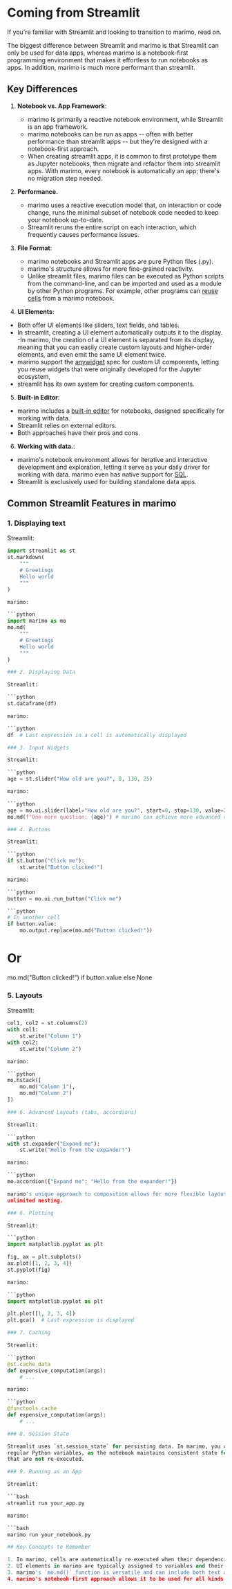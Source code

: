# Coming from Streamlit

If you're familiar with Streamlit and looking to transition to marimo, read on.

The biggest difference between Streamlit and marimo is that
Streamlit can only be used for data apps, whereas marimo is a notebook-first
programming environment that makes it effortless to run notebooks as apps.
In addition, marimo is much more performant than streamlit.

## Key Differences

1. **Notebook vs. App Framework**:
   - marimo is primarily a reactive notebook
   environment,  while Streamlit is an app framework.
   - marimo notebooks can be run as apps -- often with better performance
   than streamlit apps -- but they're designed with a notebook-first approach.
   - When creating streamlit apps, it is common to first prototype them as Jupyter
   notebooks, then migrate and refactor them into streamlit apps. With marimo,
   every notebook is automatically an app; there's no migration step needed.

2. **Performance.**
   - marimo uses a reactive execution model that, on interaction or code
     change, runs the minimal subset of notebook code needed to keep your
     notebook up-to-date.
   - Streamlit reruns the entire script on each interaction, which frequently
     causes performance issues.

3. **File Format**:
    - marimo notebooks and Streamlit apps are pure Python files (.py).
    - marimo's structure allows for more fine-grained reactivity.
    - Unlike streamlit files, marimo files can be executed as Python scripts from the
      command-line, and can be imported and used as a module by other Python
      programs. For example, other programs can [reuse cells](#marimo.Cell.run) from
      a marimo notebook.

4. **UI Elements**:

- Both offer UI elements like sliders, text fields, and tables.
- In streamlit,
creating a UI element automatically outputs it to the display.
 -In marimo, the
creation of a UI element is separated from its display, meaning that you can
easily create custom layouts and higher-order elements, and even emit the same UI element twice.
- marimo support the [anywidget](https://anywidget.dev/) spec for custom UI components, letting
you reuse widgets that were originally developed for the Jupyter ecosystem,
- streamlit has its own system for creating custom components.

5. **Built-in Editor**:

- marimo includes a [built-in editor](../guides/editor_features/index.md) for notebooks, designed specifically
for working with data.
- Streamlit relies on external editors.
- Both approaches have their pros and cons.

6. **Working with data.**:

- marimo's notebook environment allows for iterative and interactive
  development and exploration, letting it serve as your daily driver for
  working with data. marimo even has native support for [SQL](../guides/working_with_data/sql.md).
- Streamlit is exclusively used for building standalone data apps.

## Common Streamlit Features in marimo

### 1. Displaying text

Streamlit:

```python
import streamlit as st
st.markdown(
    """
    # Greetings
    Hello world
    """
)

marimo:

```python
import marimo as mo
mo.md(
    """
    # Greetings
    Hello world
    """
)

### 2. Displaying Data

Streamlit:

```python
st.dataframe(df)

marimo:

```python
df  # Last expression in a cell is automatically displayed

### 3. Input Widgets

Streamlit:

```python
age = st.slider("How old are you?", 0, 130, 25)

marimo:

```python
age = mo.ui.slider(label="How old are you?", start=0, stop=130, value=25)
mo.md(f"One more question: {age}") # marimo can achieve more advanced composition

### 4. Buttons

Streamlit:

```python
if st.button("Click me"):
    st.write("Button clicked!")

marimo:

```python
button = mo.ui.run_button("Click me")

```python
# In another cell
if button.value:
    mo.output.replace(mo.md("Button clicked!"))

```
# Or
mo.md("Button clicked!") if button.value else None

### 5. Layouts

Streamlit:

```python
col1, col2 = st.columns(2)
with col1:
    st.write("Column 1")
with col2:
    st.write("Column 2")

marimo:

```python
mo.hstack([
    mo.md("Column 1"),
    mo.md("Column 2")
])

### 6. Advanced Layouts (tabs, accordions)

Streamlit:

```python
with st.expander("Expand me"):
    st.write("Hello from the expander!")

marimo:

```python
mo.accordion({"Expand me": "Hello from the expander!"})

marimo's unique approach to composition allows for more flexible layouts with
unlimited nesting.

### 6. Plotting

Streamlit:

```python
import matplotlib.pyplot as plt

fig, ax = plt.subplots()
ax.plot([1, 2, 3, 4])
st.pyplot(fig)

marimo:

```python
import matplotlib.pyplot as plt

plt.plot([1, 2, 3, 4])
plt.gca()  # Last expression is displayed

### 7. Caching

Streamlit:

```python
@st.cache_data
def expensive_computation(args):
    # ...

marimo:

```python
@functools.cache
def expensive_computation(args):
    # ...

### 8. Session State

Streamlit uses `st.session_state` for persisting data. In marimo, you can use
regular Python variables, as the notebook maintains consistent state for cells
that are not re-executed.

### 9. Running as an App

Streamlit:

```bash
streamlit run your_app.py

marimo:

```bash
marimo run your_notebook.py

## Key Concepts to Remember

1. In marimo, cells are automatically re-executed when their dependencies change. But only the affected cells are re-executed, making it far more efficient than a naively written streamlit program.
2. UI elements in marimo are typically assigned to variables and their values accessed via the `value` attribute.
3. marimo's `mo.md()` function is versatile and can include both text and UI elements with f-strings.
4. marimo's notebook-first approach allows it to be used for all kinds of data work, including exploratory data analysis, data engineering, machine learning experimentation and model training, library documentation and examples, and more.
